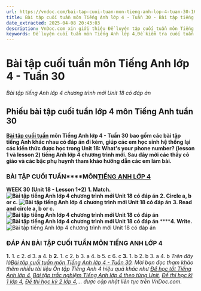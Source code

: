 ```yaml
---
url: https://vndoc.com/bai-tap-cuoi-tuan-mon-tieng-anh-lop-4-tuan-30-167302
title: Bài tập cuối tuần môn Tiếng Anh lớp 4 - Tuần 30 - Bài tập tiếng Anh lớp 4 chương trình mới Unit 18 có đáp án - VnDoc.com
date_extracted: 2025-04-08 20:43:03
description: VnDoc.com xin giới thiệu Đề luyện tập cuối tuần môn Tiếng Anh lớp 4 tuần 30 với các dạng bài tập khác nhau, đi kèm đáp án giúp các em học sinh ôn tập các kiến thức được học trong Lesson 1 và lesson 2 Unit 18 tiếng Anh lớp 4 chương trình mới.
keywords: Đề luyện cuối tuần môn Tiếng Anh lớp 4,Đề kiểm tra cuối tuần môn tiếng anh lớp 4 tuần 30,Bài tập cuối tuần môn Tiếng anh lớp 4,giải bài tập tiếng anh 4,bài tập tiếng anh lớp 4 unit 18,bài tập tiếng anh lớp 4,bài tập cuối tuần lớp 4 môn tiếng anh,đáp án bài tập cuối tuần lớp 4 môn tiếng anh,bài tập cuối tuần lớp 4 môn tiếng anh tuần 30
---
```


# Bài tập cuối tuần môn Tiếng Anh lớp 4 - Tuần 30
 _Bài tập tiếng Anh lớp 4 chương trình mới Unit 18 có đáp án_
## Phiếu bài tập cuối tuần lớp 4 môn Tiếng Anh tuần 30
**[Bài tập cuối tuần](<https://vndoc.com/bai-tap-cuoi-tuan-tieng-anh-lop4>) môn Tiếng Anh lớp 4 - Tuần 30 bao gồm các bài tập tiếng Anh khác nhau có đáp án đi kèm, giúp các em học sinh hệ thống lại các kiến thức được học trong Unit 18: What's your phone number? \(lesson 1 và lesson 2\) tiếng Anh lớp 4 chương trình mới. Sau đây mời các thầy cô giáo và các bậc phụ huynh tham khảo hướng dẫn các em làm bài.**
### **BÀI TẬP CUỐI TUẦN****MÔN**[**TIẾNG ANH LỚP 4**](<https://vndoc.com/tieng-anh-lop-4>)
**WEEK 30**
**\(Unit 18 - Lesson 1+2\)**
**1\. Match.**
**![Bài tập tiếng Anh lớp 4 chương trình mới Unit 18 có đáp án](https://i.vdoc.vn/data/image/2019/03/22/bai-tap-cuoi-tuan-mon-tieng-anh-lop-4-tuan-30-1.jpg)**
**2\. Circle a, b or c.**
**![Bài tập tiếng Anh lớp 4 chương trình mới Unit 18 có đáp án](https://i.vdoc.vn/data/image/2019/03/22/bai-tap-cuoi-tuan-mon-tieng-anh-lop-4-tuan-30-2.jpg)**
**3\. Read and circle a, b or c.**
**![Bài tập tiếng Anh lớp 4 chương trình mới Unit 18 có đáp án](https://i.vdoc.vn/data/image/2019/03/22/bai-tap-cuoi-tuan-mon-tieng-anh-lop-4-tuan-30-3.jpg)**
**![Bài tập tiếng Anh lớp 4 chương trình mới Unit 18 có đáp án](https://i.vdoc.vn/data/image/2019/03/22/bai-tap-cuoi-tuan-mon-tieng-anh-lop-4-tuan-30-4.jpg)**
******4\. Write.**
![Bài tập tiếng Anh lớp 4 chương trình mới Unit 18 có đáp án](https://i.vdoc.vn/data/image/2019/03/22/bai-tap-cuoi-tuan-mon-tieng-anh-lop-4-tuan-30-5.jpg)
### **ĐÁP ÁN BÀI TẬP CUỐI TUẦN MÔN TIẾNG ANH LỚP 4**
**1.**
1\. c 2. d 3. a 4. b
**2.**
1\. c 2. b 3. a 4. b 5. c 6. c
**3.**
1\. b 2. b 3. a 4. b
 _Trên đây là[Bài tập cuối tuần môn Tiếng Anh lớp 4 - Tuần 30](<https://vndoc.com/bai-tap-cuoi-tuan-mon-tieng-anh-lop-4-tuan-30-167302>). Mời bạn đọc tham khảo thêm nhiều tài liệu Ôn tập Tiếng Anh 4 hiệu quả khác như [_Để học tốt Tiếng Anh lớp 4_](<https://vndoc.com/tieng-anh-lop4>), [_Bài tập trắc nghiệm Tiếng Anh lớp 4 theo từng Unit_](<https://vndoc.com/test-tieng-anh-lop4>), [_Đề thi học kì 1 lớp 4_](<https://vndoc.com/de-thi-hoc-ki-1-lop4>), [_Đề thi học kỳ 2 lớp 4_](<https://vndoc.com/de-thi-hoc-ki-2-lop4>),... được cập nhật liên tục trên VnDoc.com._
